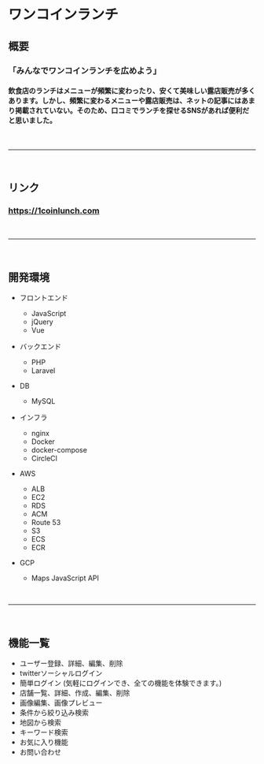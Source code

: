 # ワンコインランチ

## 概要
### 「みんなでワンコインランチを広めよう」
#### 飲食店のランチはメニューが頻繁に変わったり、安くて美味しい露店販売が多くあります。しかし、頻繁に変わるメニューや露店販売は、ネットの記事にはあまり掲載されていない。そのため、口コミでランチを探せるSNSがあれば便利だと思いました。
<br>

***
<br>

## リンク
### https://1coinlunch.com
<br>

***
<br>

## 開発環境
* フロントエンド
  * JavaScript
  * jQuery
  * Vue

* バックエンド
  * PHP
  * Laravel

* DB
  * MySQL

* インフラ
  * nginx
  * Docker
  * docker-compose
  * CircleCI

* AWS
  * ALB
  * EC2
  * RDS
  * ACM
  * Route 53
  * S3
  * ECS
  * ECR

* GCP
  * Maps JavaScript API

<br>

***
<br>

## 機能一覧
  * ユーザー登録、詳細、編集、削除
  * twitterソーシャルログイン
  * 簡単ログイン (気軽にログインでき、全ての機能を体験できます。)
  * 店舗一覧、詳細、作成、編集、削除
  * 画像編集、画像プレビュー
  * 条件から絞り込み検索
  * 地図から検索
  * キーワード検索
  * お気に入り機能
  * お問い合わせ